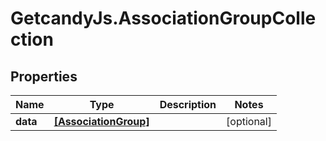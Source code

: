 # GetcandyJs.AssociationGroupCollection

## Properties

Name | Type | Description | Notes
------------ | ------------- | ------------- | -------------
**data** | [**[AssociationGroup]**](AssociationGroup.md) |  | [optional] 


